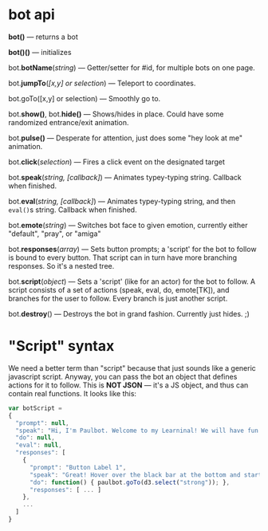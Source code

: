 # bot api

**bot()** — returns a bot

**bot()()** — initializes

bot.**botName**(*string*) — Getter/setter for #id, for multiple bots on one page.

bot.**jumpTo**(*[x,y] or selection*) — Teleport to coordinates.

bot.goTo([x,y] or selection) — Smoothly go to.

bot.**show()**, bot.**hide()** — Shows/hides in place. Could have some randomized entrance/exit animation.

bot.**pulse()** — Desperate for attention, just does some "hey look at me" animation.

bot.**click**(*selection*) — Fires a click event on the designated target

bot.**speak**(*string, [callback]*) — Animates typey-typing string. Callback when finished.

bot.**eval**(*string, [callback]*) — Animates typey-typing string, and then `eval()`s string. Callback when finished.

bot.**emote**(*string*) — Switches bot face to given emotion, currently either "default", "pray", or "amiga"

bot.**responses**(*array*) — Sets button prompts; a 'script' for the bot to follow is bound to every button. That script can in turn have more branching responses. So it's a nested tree.

bot.**script**(*object*) — Sets a 'script' (like for an actor) for the bot to follow. A script consists of a set of actions (speak, eval, do, emote[TK]), and branches for the user to follow. Every branch is just another script.

bot.**destroy**() — Destroys the bot in grand fashion. Currently just hides. ;)

# "Script" syntax

We need a better term than "script" because that just sounds like a generic javascript script. Anyway, you can pass the bot an object that defines actions for it to follow. This is **NOT JSON** — it's a JS object, and thus can contain real functions. It looks like this:

```javascript
var botScript =
{
  "prompt": null,
  "speak": "Hi, I'm Paulbot. Welcome to my Learninal! We will have fun today.",
  "do": null,
  "eval": null,
  "responses": [
    {
      "prompt": "Button Label 1",
      "speak": "Great! Hover over the black bar at the bottom and start coding.",
      "do": function() { paulbot.goTo(d3.select("strong")); },
      "responses": [ ... ]
    },
    ...
  ]
}
```
